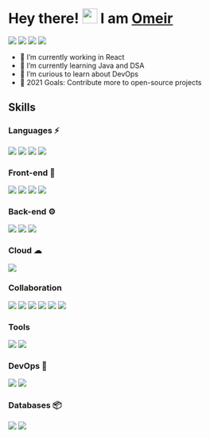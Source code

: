 # Hey there! <img src="https://github.com/TheDudeThatCode/TheDudeThatCode/blob/master/Assets/Hi.gif" width="30px"/> I am <a href="https://omeir.tech"> Omeir </a>

[<img src="https://img.shields.io/badge/Portfolio-%23000000.svg?style=for-the-badge&logo=firefox&logoColor=#FF7139" />][portfolio]
[<img src="https://img.shields.io/badge/Gmail-D14836?style=for-the-badge&logo=gmail&logoColor=white" />][gmail]
[<img src="https://img.shields.io/badge/omeiirr-%231DA1F2.svg?style=for-the-badge&logo=Twitter&logoColor=white" className="twitter"/>][twitter]
[<img src="https://img.shields.io/badge/linkedin-%230077B5.svg?style=for-the-badge&logo=linkedin&logoColor=white" />][linkedin]

- 🔭 I’m currently working in React
- 🌱 I’m currently learning Java and DSA
- 👯 I’m curious to learn about DevOps
- 🚀 2021 Goals: Contribute more to open-source projects

<!-- ### Connect with me: -->

## Skills
### Languages ⚡
<img src="https://img.shields.io/badge/javascript-%23323330.svg?style=for-the-badge&logo=javascript&logoColor=%23F7DF1E" /> <img src="https://img.shields.io/badge/java-%23ED8B00.svg?style=for-the-badge&logo=java&logoColor=white" /> <img src="https://img.shields.io/badge/c++-%2300599C.svg?style=for-the-badge&logo=c%2B%2B&logoColor=white" /> <img src="https://img.shields.io/badge/python-3670A0?style=for-the-badge&logo=python&logoColor=ffdd54" />

### Front-end 🎨
<img src="https://img.shields.io/badge/html5-%23E34F26.svg?style=for-the-badge&logo=html5&logoColor=white" /> <img src="https://img.shields.io/badge/css3-%231572B6.svg?style=for-the-badge&logo=css3&logoColor=white"/> <img src="https://img.shields.io/badge/react-%2320232a.svg?style=for-the-badge&logo=react&logoColor=%2361DAFB" /> <img src="https://img.shields.io/badge/SASS-hotpink.svg?style=for-the-badge&logo=SASS&logoColor=white" />

### Back-end ⚙
<img src="https://img.shields.io/badge/node.js-6DA55F?style=for-the-badge&logo=node.js&logoColor=white" /> <img src="https://img.shields.io/badge/express.js-%23404d59.svg?style=for-the-badge&logo=express&logoColor=%2361DAFB" /> <img src="https://img.shields.io/badge/Postman-FF6C37?style=for-the-badge&logo=postman&logoColor=white" />

### Cloud ☁
<img src="https://img.shields.io/badge/AWS-%23FF9900.svg?style=for-the-badge&logo=amazon-aws&logoColor=white" />

### Collaboration
<img src="https://img.shields.io/badge/git-%23F05033.svg?style=for-the-badge&logo=git&logoColor=white" /> <img src="https://img.shields.io/badge/github-%23121011.svg?style=for-the-badge&logo=github&logoColor=white" /> <img src="https://img.shields.io/badge/figma-%23F24E1E.svg?style=for-the-badge&logo=figma&logoColor=black)" /> <img src="https://img.shields.io/badge/Notion-%23000000.svg?style=for-the-badge&logo=notion&logoColor=white"/> <img src="https://img.shields.io/badge/Trello-%23026AA7.svg?style=for-the-badge&logo=Trello&logoColor=white" /> <img src="https://img.shields.io/badge/jira-%230A0FFF.svg?style=for-the-badge&logo=jira&logoColor=white" />

### Tools
<img src="https://img.shields.io/badge/Visual%20Studio%20Code-0078d7.svg?style=for-the-badge&logo=visual-studio-code&logoColor=white" /> <img src="https://img.shields.io/badge/IntelliJIDEA-000000.svg?style=for-the-badge&logo=intellij-idea&logoColor=white" />

### DevOps 🚅
<img src="https://img.shields.io/badge/docker-%230db7ed.svg?style=for-the-badge&logo=docker&logoColor=white" /> <img src="https://img.shields.io/badge/kubernetes-%23326ce5.svg?style=for-the-badge&logo=kubernetes&logoColor=white" />

### Databases 📦
<img src="https://img.shields.io/badge/mysql-%2300f.svg?style=for-the-badge&logo=mysql&logoColor=white" /> <img src="https://img.shields.io/badge/MongoDB-%234ea94b.svg?style=for-the-badge&logo=mongodb&logoColor=white" />


<br/>

[portfolio]: https://omeir.tech
[gmail]: mailto:omeirf.02@gmail.com
[twitter]: https://twitter.com/omeiirr
[linkedin]: https://linkedin.com/in/omeir-fawaz
[leetcode]: https://leetcode.com/omeiirr

<!-- Badges sourced from https://ileriayo.github.io/markdown-badges -->

<!--
**omeiirr/omeiirr** is a ✨ _special_ ✨ repository because its `README.md` (this file) appears on your GitHub profile.

Here are some ideas to get you started:

- 🔭 I’m currently working on ...
- 🌱 I’m currently learning ...
- 👯 I’m looking to collaborate on ...
- 🤔 I’m looking for help with ...
- 💬 Ask me about ...
- 📫 How to reach me: ...
- 😄 Pronouns: ...
- ⚡ Fun fact: ...
-->
